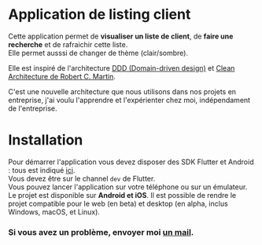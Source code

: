 # Application de listing client

Cette application permet de **visualiser un liste de client**, de **faire une recherche** et de rafraichir cette liste.  
Elle permet ausssi de changer de thème (clair/sombre).

Elle est inspiré de l'architecture [DDD (Domain-driven design)](https://en.wikipedia.org/wiki/Domain-driven_design) et [Clean Architecture de Robert C. Martin](https://en.wikipedia.org/wiki/Robert_C._Martin).

C'est une nouvelle architecture que nous utilisons dans nos projets en entreprise, j'ai voulu l'apprendre et l'expérienter chez moi, indépendament de l'entreprise.

# Installation

Pour démarrer l'application vous devez disposer des SDK Flutter et Android : tous est indiqué [ici](https://flutter.dev/docs/get-started/install).  
Vous devez être sur le channel `dev` de Flutter.  
Vous pouvez lancer l'application sur votre téléphone ou sur un émulateur.  
Le projet est disponible sur **Android et iOS**. Il est possible de rendre le projet compatible pour le web (en beta) et desktop (en alpha, inclus Windows, macOS, et Linux).  

### Si vous avez un problème, envoyer moi [un mail](mailto:m.devilliers@xefi.fr).

